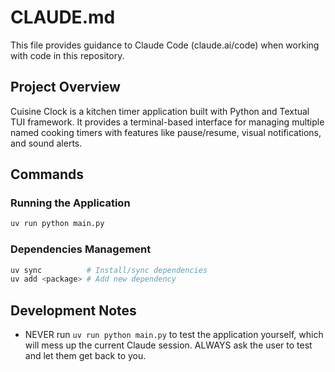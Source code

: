 # CLAUDE.md

This file provides guidance to Claude Code (claude.ai/code) when working with code in this repository.

## Project Overview

Cuisine Clock is a kitchen timer application built with Python and Textual TUI framework. It provides a terminal-based interface for managing multiple named cooking timers with features like pause/resume, visual notifications, and sound alerts.

## Commands

### Running the Application
```bash
uv run python main.py
```

### Dependencies Management
```bash
uv sync          # Install/sync dependencies
uv add <package> # Add new dependency
```

## Development Notes

- NEVER run `uv run python main.py` to test the application yourself, which will mess up the current Claude session. ALWAYS ask the user to test and let them get back to you.

